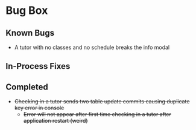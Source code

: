 # Bug Box
## Known Bugs
- A tutor with no classes and no schedule breaks the info modal
## In-Process Fixes
## Completed
- ~~Checking in a tutor sends two table update commits causing duplicate key error in console~~
  - ~~Error will not appear after first time checking in a tutor after application restart (weird)~~
